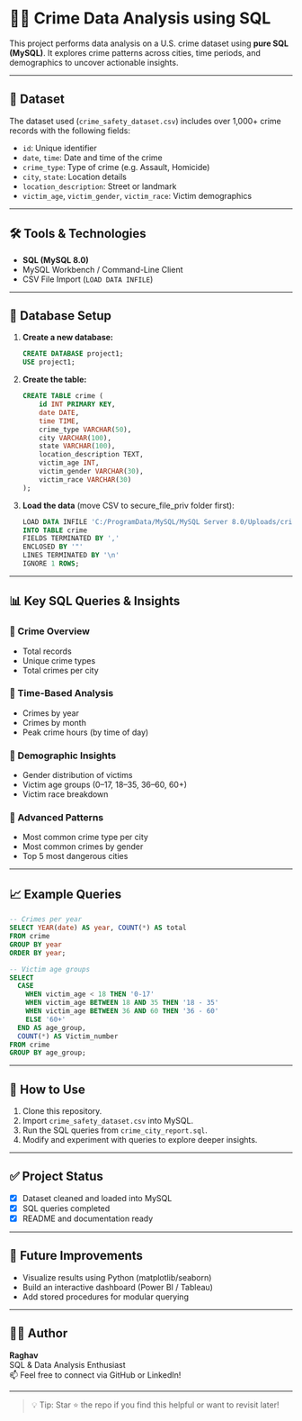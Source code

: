 
# 🕵️‍♂️ Crime Data Analysis using SQL

This project performs data analysis on a U.S. crime dataset using **pure SQL (MySQL)**. It explores crime patterns across cities, time periods, and demographics to uncover actionable insights.

---

## 📁 Dataset

The dataset used (`crime_safety_dataset.csv`) includes over 1,000+ crime records with the following fields:

- `id`: Unique identifier  
- `date`, `time`: Date and time of the crime  
- `crime_type`: Type of crime (e.g. Assault, Homicide)  
- `city`, `state`: Location details  
- `location_description`: Street or landmark  
- `victim_age`, `victim_gender`, `victim_race`: Victim demographics

---

## 🛠️ Tools & Technologies

- **SQL (MySQL 8.0)**
- MySQL Workbench / Command-Line Client
- CSV File Import (`LOAD DATA INFILE`)

---

## 🧱 Database Setup

1. **Create a new database:**
   ```sql
   CREATE DATABASE project1;
   USE project1;
   ```

2. **Create the table:**
   ```sql
   CREATE TABLE crime (
       id INT PRIMARY KEY,
       date DATE,
       time TIME,
       crime_type VARCHAR(50),
       city VARCHAR(100),
       state VARCHAR(100),
       location_description TEXT,
       victim_age INT,
       victim_gender VARCHAR(30),
       victim_race VARCHAR(30)
   );
   ```

3. **Load the data** (move CSV to secure_file_priv folder first):
   ```sql
   LOAD DATA INFILE 'C:/ProgramData/MySQL/MySQL Server 8.0/Uploads/crime_safety_dataset.csv'
   INTO TABLE crime
   FIELDS TERMINATED BY ',' 
   ENCLOSED BY '"'
   LINES TERMINATED BY '\n'
   IGNORE 1 ROWS;
   ```

---

## 📊 Key SQL Queries & Insights

### 🔹 Crime Overview
- Total records
- Unique crime types
- Total crimes per city

### 🔹 Time-Based Analysis
- Crimes by year
- Crimes by month
- Peak crime hours (by time of day)

### 🔹 Demographic Insights
- Gender distribution of victims
- Victim age groups (0–17, 18–35, 36–60, 60+)
- Victim race breakdown

### 🔹 Advanced Patterns
- Most common crime type per city
- Most common crimes by gender
- Top 5 most dangerous cities

---

## 📈 Example Queries

```sql
-- Crimes per year
SELECT YEAR(date) AS year, COUNT(*) AS total
FROM crime
GROUP BY year
ORDER BY year;

-- Victim age groups
SELECT 
  CASE 
    WHEN victim_age < 18 THEN '0-17'
    WHEN victim_age BETWEEN 18 AND 35 THEN '18 - 35'
    WHEN victim_age BETWEEN 36 AND 60 THEN '36 - 60'
    ELSE '60+'
  END AS age_group,
  COUNT(*) AS Victim_number
FROM crime
GROUP BY age_group;
```

---

## 🚀 How to Use

1. Clone this repository.
2. Import `crime_safety_dataset.csv` into MySQL.
3. Run the SQL queries from `crime_city_report.sql`.
4. Modify and experiment with queries to explore deeper insights.

---

## ✅ Project Status

- [x] Dataset cleaned and loaded into MySQL  
- [x] SQL queries completed  
- [x] README and documentation ready

---

## 📌 Future Improvements

- Visualize results using Python (matplotlib/seaborn)
- Build an interactive dashboard (Power BI / Tableau)
- Add stored procedures for modular querying

---

## 🙋‍♂️ Author

**Raghav**  
SQL & Data Analysis Enthusiast  
📫 Feel free to connect via GitHub or LinkedIn!

---

> 💡 Tip: Star ⭐ the repo if you find this helpful or want to revisit later!
